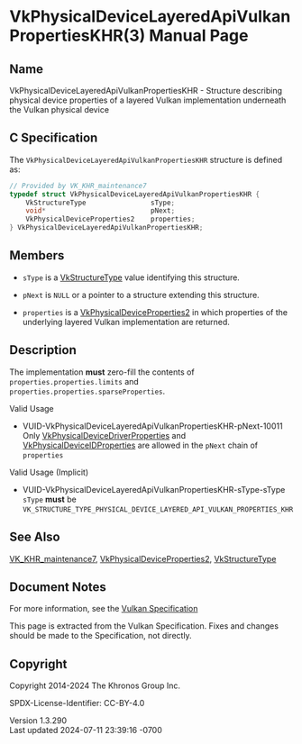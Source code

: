 # VkPhysicalDeviceLayeredApiVulkanPropertiesKHR(3) Manual Page

## Name

VkPhysicalDeviceLayeredApiVulkanPropertiesKHR - Structure describing
physical device properties of a layered Vulkan implementation underneath
the Vulkan physical device



## <a href="#_c_specification" class="anchor"></a>C Specification

The `VkPhysicalDeviceLayeredApiVulkanPropertiesKHR` structure is defined
as:

``` c
// Provided by VK_KHR_maintenance7
typedef struct VkPhysicalDeviceLayeredApiVulkanPropertiesKHR {
    VkStructureType                sType;
    void*                          pNext;
    VkPhysicalDeviceProperties2    properties;
} VkPhysicalDeviceLayeredApiVulkanPropertiesKHR;
```

## <a href="#_members" class="anchor"></a>Members

- `sType` is a [VkStructureType](https://registry.khronos.org/vulkan/specs/1.3-extensions/man/html/VkStructureType.html) value identifying
  this structure.

- `pNext` is `NULL` or a pointer to a structure extending this
  structure.

- `properties` is a
  [VkPhysicalDeviceProperties2](https://registry.khronos.org/vulkan/specs/1.3-extensions/man/html/VkPhysicalDeviceProperties2.html) in
  which properties of the underlying layered Vulkan implementation are
  returned.

## <a href="#_description" class="anchor"></a>Description

The implementation **must** zero-fill the contents of
`properties.properties.limits` and
`properties.properties.sparseProperties`.

Valid Usage

- <a
  href="#VUID-VkPhysicalDeviceLayeredApiVulkanPropertiesKHR-pNext-10011"
  id="VUID-VkPhysicalDeviceLayeredApiVulkanPropertiesKHR-pNext-10011"></a>
  VUID-VkPhysicalDeviceLayeredApiVulkanPropertiesKHR-pNext-10011  
  Only
  [VkPhysicalDeviceDriverProperties](https://registry.khronos.org/vulkan/specs/1.3-extensions/man/html/VkPhysicalDeviceDriverProperties.html)
  and [VkPhysicalDeviceIDProperties](https://registry.khronos.org/vulkan/specs/1.3-extensions/man/html/VkPhysicalDeviceIDProperties.html)
  are allowed in the `pNext` chain of `properties`

Valid Usage (Implicit)

- <a
  href="#VUID-VkPhysicalDeviceLayeredApiVulkanPropertiesKHR-sType-sType"
  id="VUID-VkPhysicalDeviceLayeredApiVulkanPropertiesKHR-sType-sType"></a>
  VUID-VkPhysicalDeviceLayeredApiVulkanPropertiesKHR-sType-sType  
  `sType` **must** be
  `VK_STRUCTURE_TYPE_PHYSICAL_DEVICE_LAYERED_API_VULKAN_PROPERTIES_KHR`

## <a href="#_see_also" class="anchor"></a>See Also

[VK_KHR_maintenance7](https://registry.khronos.org/vulkan/specs/1.3-extensions/man/html/VK_KHR_maintenance7.html),
[VkPhysicalDeviceProperties2](https://registry.khronos.org/vulkan/specs/1.3-extensions/man/html/VkPhysicalDeviceProperties2.html),
[VkStructureType](https://registry.khronos.org/vulkan/specs/1.3-extensions/man/html/VkStructureType.html)

## <a href="#_document_notes" class="anchor"></a>Document Notes

For more information, see the <a
href="https://registry.khronos.org/vulkan/specs/1.3-extensions/html/vkspec.html#VkPhysicalDeviceLayeredApiVulkanPropertiesKHR"
target="_blank" rel="noopener">Vulkan Specification</a>

This page is extracted from the Vulkan Specification. Fixes and changes
should be made to the Specification, not directly.

## <a href="#_copyright" class="anchor"></a>Copyright

Copyright 2014-2024 The Khronos Group Inc.

SPDX-License-Identifier: CC-BY-4.0

Version 1.3.290  
Last updated 2024-07-11 23:39:16 -0700
